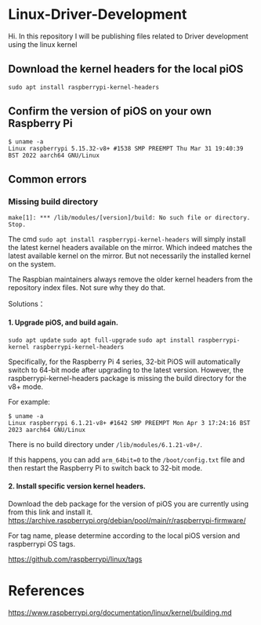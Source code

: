 # Linux-Driver-Development
Hi. In this repository I will be publishing files related to Driver development using the linux kernel 

## Download the kernel headers for the local piOS
```
sudo apt install raspberrypi-kernel-headers
```

## Confirm the version of piOS on your own Raspberry Pi
```
$ uname -a
Linux raspberrypi 5.15.32-v8+ #1538 SMP PREEMPT Thu Mar 31 19:40:39 BST 2022 aarch64 GNU/Linux
```


## Common errors
### Missing build directory
```
make[1]: *** /lib/modules/[version]/build: No such file or directory. Stop.
```
The cmd `sudo apt install raspberrypi-kernel-headers` will simply install the latest kernel headers available on the mirror. Which indeed matches the latest available kernel on the mirror. But not necessarily the installed kernel on the system.

The Raspbian maintainers always remove the older kernel headers from the repository index files. Not sure why they do that.

Solutions：

#### 1. Upgrade piOS, and build again.
`sudo apt update`
`sudo apt full-upgrade`
`sudo apt install raspberrypi-kernel raspberrypi-kernel-headers`

Specifically, for the Raspberry Pi 4 series, 32-bit PiOS will automatically switch to 64-bit mode after upgrading to the latest version. However, the raspberrypi-kernel-headers package is missing the build directory for the v8+ mode.

For example:
```
$ uname -a
Linux raspberrypi 6.1.21-v8+ #1642 SMP PREEMPT Mon Apr 3 17:24:16 BST 2023 aarch64 GNU/Linux
```
There is no build directory under `/lib/modules/6.1.21-v8+/`.

If this happens, you can add `arm_64bit=0` to the `/boot/config.txt` file and then restart the Raspberry Pi to switch back to 32-bit mode.

#### 2. Install specific version kernel headers.

Download the deb package for the version of piOS you are currently using from this link and install it.
https://archive.raspberrypi.org/debian/pool/main/r/raspberrypi-firmware/

For tag name, please determine according to the local piOS version and raspberrypi OS tags.

https://github.com/raspberrypi/linux/tags



# References

https://www.raspberrypi.org/documentation/linux/kernel/building.md
